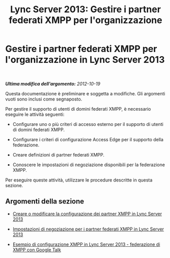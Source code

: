﻿---
title: "Lync Server 2013: Gestire i partner federati XMPP per l'organizzazione"
TOCTitle: Gestire i partner federati XMPP per l'organizzazione
ms:assetid: 48681433-725d-457f-926b-f91d95bcf082
ms:mtpsurl: https://technet.microsoft.com/it-it/library/JJ552450(v=OCS.15)
ms:contentKeyID: 49300426
ms.date: 08/24/2015
mtps_version: v=OCS.15
ms.translationtype: HT
---

# Gestire i partner federati XMPP per l'organizzazione in Lync Server 2013

 

_**Ultima modifica dell'argomento:** 2012-10-19_

Questa documentazione è preliminare e soggetta a modifiche. Gli argomenti vuoti sono inclusi come segnaposto.

Per gestire il supporto di utenti di domini federati XMPP, è necessario eseguire le attività seguenti:

  - Configurare uno o più criteri di accesso esterno per il supporto di utenti di domini federati XMPP.

  - Configurare i criteri di configurazione Access Edge per il supporto della federazione.

  - Creare definizioni di partner federati XMPP.

  - Conoscere le impostazioni di negoziazione disponibili per la federazione XMPP.

Per eseguire queste attività, utilizzare le procedure descritte in questa sezione.

## Argomenti della sezione

  - [Creare o modificare la configurazione dei partner XMPP in Lync Server 2013](lync-server-2013-create-or-edit-xmpp-partner-configuration.md)

  - [Impostazioni di negoziazione per i partner federati XMPP in Lync Server 2013](lync-server-2013-negotiation-settings-for-xmpp-federated-partners.md)

  - [Esempio di configurazione XMPP in Lync Server 2013 - federazione di XMPP con Google Talk](lync-server-2013-example-xmpp-configuration-–-xmpp-federation-with-google-talk.md)

